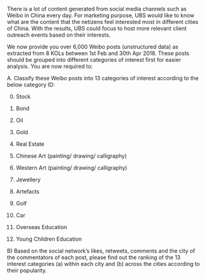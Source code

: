 There is a lot of content generated from social media channels such as Weibo in China every day. For marketing purpose, UBS would like to know what are the content that the netizens feel interested most in different cities of China. With the results, UBS could focus to host more relevant client outreach events based on their interests.

 

We now provide you over 6,000 Weibo posts (unstructured data) as extracted from 8 KOLs between 1st Feb and 30th Apr 2018. These posts should be grouped into different categories of interest first for easier analysis. You are now required to:

 

A. Classify these Weibo posts into 13 categories of interest according to the below category ID:

 

0. Stock

1. Bond

2. Oil

3. Gold

4. Real Estate

5. Chinese Art (painting/ drawing/ calligraphy)

6. Western Art (painting/ drawing/ calligraphy)

7. Jewellery

8. Artefacts

9. Golf

10. Car

11. Overseas Education

12. Young Children Education

 

B) Based on the social network’s likes, retweets, comments and the city of the commentators of each post, please find out the ranking of the 13 interest categories (a) within each city and (b) across the cities according to their popularity.
